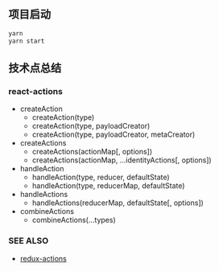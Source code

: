 ## 项目启动

```bash
yarn
yarn start
```

## 技术点总结

### react-actions

- createAction
    - createAction(type)
    - createAction(type, payloadCreator)
    - createAction(type, payloadCreator, metaCreator)
- createActions
    - createActions(actionMap[, options])
    - createActions(actionMap, ...identityActions[, options])
- handleAction
    - handleAction(type, reducer, defaultState)
    - handleAction(type, reducerMap, defaultState)
- handleActions
    - handleActions(reducerMap, defaultState[, options])
- combineActions
    - combineActions(...types)

### SEE ALSO

- [redux-actions](https://redux-actions.js.org/)
